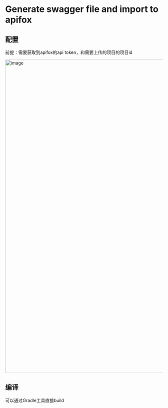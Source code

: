 # Generate swagger file and import to apifox

## 配置

前提：需要获取到apifox的api token，和需要上传的项目的项目id

<img width="1004" alt="image" src="https://github.com/user-attachments/assets/5701ea99-aec7-43f4-bfd9-b5f580f21833" />



## 编译

可以通过Gradle工具直接build

